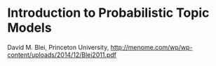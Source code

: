 # Introduction to Probabilistic Topic Models
 David M. Blei, Princeton University, http://menome.com/wp/wp-content/uploads/2014/12/Blei2011.pdf

